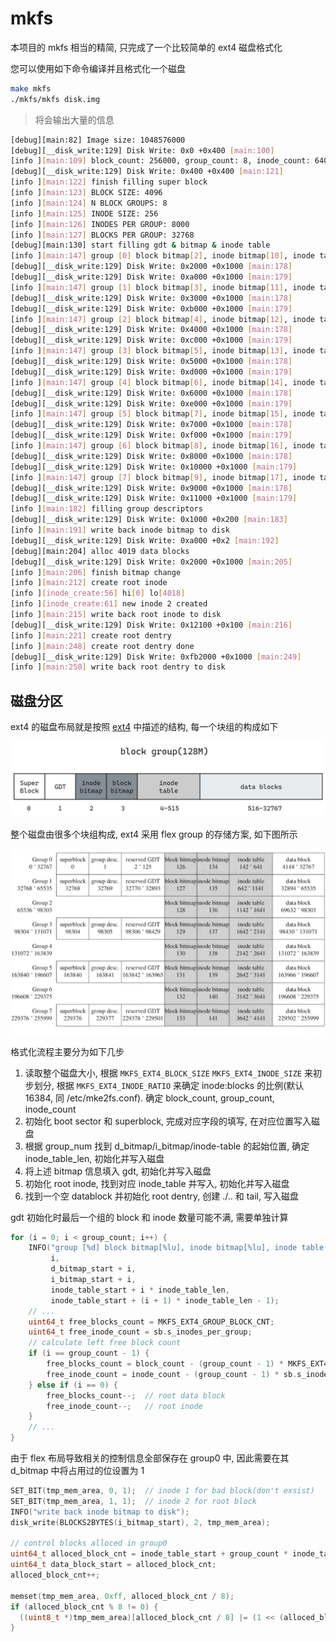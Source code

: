 
# mkfs

本项目的 mkfs 相当的精简, 只完成了一个比较简单的 ext4 磁盘格式化

您可以使用如下命令编译并且格式化一个磁盘

```bash
make mkfs
./mkfs/mkfs disk.img
```

> 将会输出大量的信息

```bash
[debug][main:82] Image size: 1048576000
[debug][__disk_write:129] Disk Write: 0x0 +0x400 [main:100]
[info ][main:109] block_count: 256000, group_count: 8, inode_count: 64000
[debug][__disk_write:129] Disk Write: 0x400 +0x400 [main:121]
[info ][main:122] finish filling super block
[info ][main:123] BLOCK SIZE: 4096
[info ][main:124] N BLOCK GROUPS: 8
[info ][main:125] INODE SIZE: 256
[info ][main:126] INODES PER GROUP: 8000
[info ][main:127] BLOCKS PER GROUP: 32768
[debug][main:130] start filling gdt & bitmap & inode table
[info ][main:147] group [0] block bitmap[2], inode bitmap[10], inode table[18-517]
[debug][__disk_write:129] Disk Write: 0x2000 +0x1000 [main:178]
[debug][__disk_write:129] Disk Write: 0xa000 +0x1000 [main:179]
[info ][main:147] group [1] block bitmap[3], inode bitmap[11], inode table[518-1017]
[debug][__disk_write:129] Disk Write: 0x3000 +0x1000 [main:178]
[debug][__disk_write:129] Disk Write: 0xb000 +0x1000 [main:179]
[info ][main:147] group [2] block bitmap[4], inode bitmap[12], inode table[1018-1517]
[debug][__disk_write:129] Disk Write: 0x4000 +0x1000 [main:178]
[debug][__disk_write:129] Disk Write: 0xc000 +0x1000 [main:179]
[info ][main:147] group [3] block bitmap[5], inode bitmap[13], inode table[1518-2017]
[debug][__disk_write:129] Disk Write: 0x5000 +0x1000 [main:178]
[debug][__disk_write:129] Disk Write: 0xd000 +0x1000 [main:179]
[info ][main:147] group [4] block bitmap[6], inode bitmap[14], inode table[2018-2517]
[debug][__disk_write:129] Disk Write: 0x6000 +0x1000 [main:178]
[debug][__disk_write:129] Disk Write: 0xe000 +0x1000 [main:179]
[info ][main:147] group [5] block bitmap[7], inode bitmap[15], inode table[2518-3017]
[debug][__disk_write:129] Disk Write: 0x7000 +0x1000 [main:178]
[debug][__disk_write:129] Disk Write: 0xf000 +0x1000 [main:179]
[info ][main:147] group [6] block bitmap[8], inode bitmap[16], inode table[3018-3517]
[debug][__disk_write:129] Disk Write: 0x8000 +0x1000 [main:178]
[debug][__disk_write:129] Disk Write: 0x10000 +0x1000 [main:179]
[info ][main:147] group [7] block bitmap[9], inode bitmap[17], inode table[3518-4017]
[debug][__disk_write:129] Disk Write: 0x9000 +0x1000 [main:178]
[debug][__disk_write:129] Disk Write: 0x11000 +0x1000 [main:179]
[info ][main:182] filling group descriptors
[debug][__disk_write:129] Disk Write: 0x1000 +0x200 [main:183]
[info ][main:191] write back inode bitmap to disk
[debug][__disk_write:129] Disk Write: 0xa000 +0x2 [main:192]
[debug][main:204] alloc 4019 data blocks
[debug][__disk_write:129] Disk Write: 0x2000 +0x1000 [main:205]
[info ][main:206] finish bitmap change
[info ][main:212] create root inode
[info ][inode_create:56] hi[0] lo[4018]
[info ][inode_create:61] new inode 2 created
[info ][main:215] write back root inode to disk
[debug][__disk_write:129] Disk Write: 0x12100 +0x100 [main:216]
[info ][main:221] create root dentry
[info ][main:248] create root dentry done
[debug][__disk_write:129] Disk Write: 0xfb2000 +0x1000 [main:249]
[info ][main:250] write back root dentry to disk
```

## 磁盘分区

ext4 的磁盘布局就是按照 [ext4](../fs/ext4.md) 中描述的结构, 每一个块组的构成如下

![20240516100550](https://raw.githubusercontent.com/learner-lu/picbed/master/20240516100550.png)

整个磁盘由很多个块组构成, ext4 采用 flex group 的存储方案, 如下图所示

![20240516114033](https://raw.githubusercontent.com/learner-lu/picbed/master/20240516114033.png)

格式化流程主要分为如下几步

1. 读取整个磁盘大小, 根据 `MKFS_EXT4_BLOCK_SIZE` `MKFS_EXT4_INODE_SIZE` 来初步划分, 根据 `MKFS_EXT4_INODE_RATIO` 来确定 inode:blocks 的比例(默认 16384, 同 /etc/mke2fs.conf). 确定 block_count, group_count, inode_count
2. 初始化 boot sector 和 superblock, 完成对应字段的填写, 在对应位置写入磁盘
3. 根据 group_num 找到 d_bitmap/i_bitmap/inode-table 的起始位置, 确定 inode_table_len, 初始化并写入磁盘
4. 将上述 bitmap 信息填入 gdt, 初始化并写入磁盘
5. 初始化 root inode, 找到对应 inode_table 并写入, 初始化并写入磁盘
6. 找到一个空 datablock 并初始化 root dentry, 创建 ./.. 和 tail, 写入磁盘

gdt 初始化时最后一个组的 block 和 inode 数量可能不满, 需要单独计算

```c
for (i = 0; i < group_count; i++) {
    INFO("group [%d] block bitmap[%lu], inode bitmap[%lu], inode table[%lu-%lu]",
         i,
         d_bitmap_start + i,
         i_bitmap_start + i,
         inode_table_start + i * inode_table_len,
         inode_table_start + (i + 1) * inode_table_len - 1);
    // ...
    uint64_t free_blocks_count = MKFS_EXT4_GROUP_BLOCK_CNT;
    uint64_t free_inode_count = sb.s_inodes_per_group;
    // calculate left free block count
    if (i == group_count - 1) {
        free_blocks_count = block_count - (group_count - 1) * MKFS_EXT4_GROUP_BLOCK_CNT;
        free_inode_count = inode_count - (group_count - 1) * sb.s_inodes_per_group;
    } else if (i == 0) {
        free_blocks_count--;  // root data block
        free_inode_count--;   // root inode
    }
    // ...
}
```

由于 flex 布局导致相关的控制信息全部保存在 group0 中, 因此需要在其 d_bitmap 中将占用过的位设置为 1

```c
SET_BIT(tmp_mem_area, 0, 1);  // inode 1 for bad block(don't exsist)
SET_BIT(tmp_mem_area, 1, 1);  // inode 2 for root block
INFO("write back inode bitmap to disk");
disk_write(BLOCKS2BYTES(i_bitmap_start), 2, tmp_mem_area);

// control blocks alloced in group0
uint64_t alloced_block_cnt = inode_table_start + group_count * inode_table_len;
uint64_t data_block_start = alloced_block_cnt;
alloced_block_cnt++;

memset(tmp_mem_area, 0xff, alloced_block_cnt / 8);
if (alloced_block_cnt % 8 != 0) {
  ((uint8_t *)tmp_mem_area)[alloced_block_cnt / 8] |= (1 << (alloced_block_cnt % 8)) - 1;
}
```